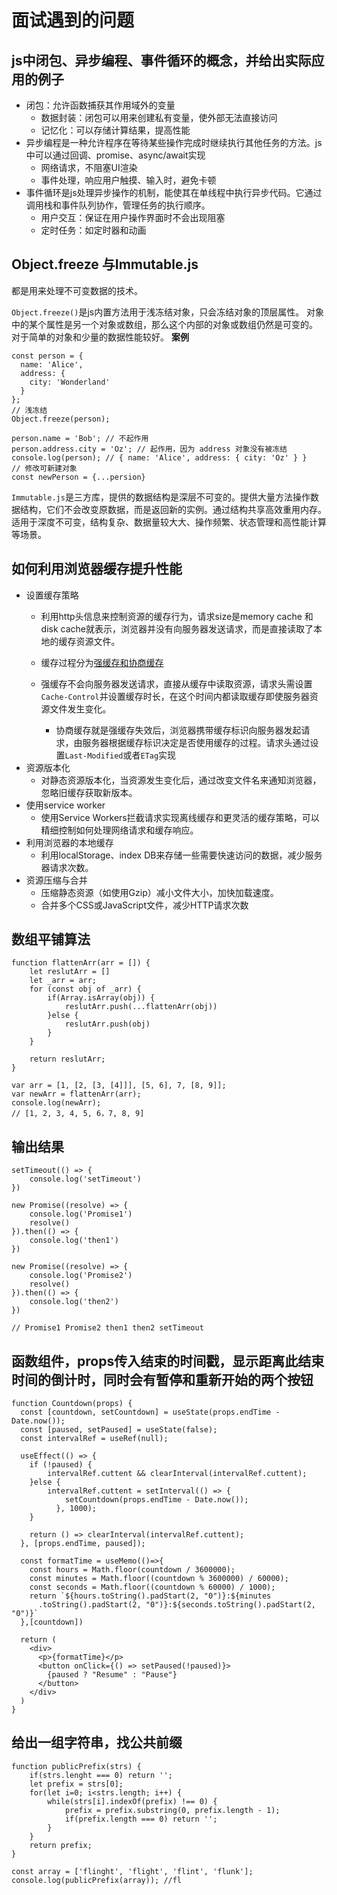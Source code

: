 # 面试遇到的问题

## 

## js中闭包、异步编程、事件循环的概念，并给出实际应用的例子

* 闭包：允许函数捕获其作用域外的变量
	* 数据封装：闭包可以用来创建私有变量，使外部无法直接访问
	* 记忆化：可以存储计算结果，提高性能
* 异步编程是一种允许程序在等待某些操作完成时继续执行其他任务的方法。js中可以通过回调、promise、async/await实现
	* 网络请求，不阻塞UI渲染
	* 事件处理，响应用户触摸、输入时，避免卡顿
* 事件循环是js处理异步操作的机制，能使其在单线程中执行异步代码。它通过调用栈和事件队列协作，管理任务的执行顺序。
	* 用户交互：保证在用户操作界面时不会出现阻塞
	* 定时任务：如定时器和动画

## Object.freeze 与Immutable.js
都是用来处理不可变数据的技术。

`Object.freeze()`是js内置方法用于浅冻结对象，只会冻结对象的顶层属性。
对象中的某个属性是另一个对象或数组，那么这个内部的对象或数组仍然是可变的。
对于简单的对象和少量的数据性能较好。
**案例**
```
const person = {
  name: 'Alice',
  address: {
    city: 'Wonderland'
  }
};
// 浅冻结
Object.freeze(person);

person.name = 'Bob'; // 不起作用
person.address.city = 'Oz'; // 起作用，因为 address 对象没有被冻结
console.log(person); // { name: 'Alice', address: { city: 'Oz' } }
// 修改可新建对象
const newPerson = {...persion}

```

`Immutable.js`是三方库，提供的数据结构是深层不可变的。提供大量方法操作数据结构，它们不会改变原数据，而是返回新的实例。通过结构共享高效重用内存。
适用于深度不可变，结构复杂、数据量较大大、操作频繁、状态管理和高性能计算等场景。

## 如何利用浏览器缓存提升性能

* 设置缓存策略
  * 利用http头信息来控制资源的缓存行为，请求size是memory cache 和 disk cache就表示，浏览器并没有向服务器发送请求，而是直接读取了本地的缓存资源文件。

  * 缓存过程分为[强缓存和协商缓存](./Xi.Blog/2022/计算机及浏览器基础/浏览器的缓存机制.md)
  * 强缓存不会向服务器发送请求，直接从缓存中读取资源，请求头需设置`Cache-Control`并设置缓存时长，在这个时间内都读取缓存即使服务器资源文件发生变化。
	* 协商缓存就是强缓存失效后，浏览器携带缓存标识向服务器发起请求，由服务器根据缓存标识决定是否使用缓存的过程。请求头通过设置`Last-Modified`或者`ETag`实现
* 资源版本化
	* 对静态资源版本化，当资源发生变化后，通过改变文件名来通知浏览器，忽略旧缓存获取新版本。
* 使用service worker
	* 使用Service Workers拦截请求实现离线缓存和更灵活的缓存策略，可以精细控制如何处理网络请求和缓存响应。
* 利用浏览器的本地缓存
	* 利用localStorage、index DB来存储一些需要快速访问的数据，减少服务器请求次数。
* 资源压缩与合并
	* 压缩静态资源（如使用Gzip）减小文件大小，加快加载速度。
	* 合并多个CSS或JavaScript文件，减少HTTP请求次数

## 数组平铺算法
```
function flattenArr(arr = []) {
    let reslutArr = []
    let _arr = arr;
    for (const obj of _arr) {
        if(Array.isArray(obj)) {
            reslutArr.push(...flattenArr(obj)) 
        }else {
            reslutArr.push(obj)
        }
    }

    return reslutArr;
}

var arr = [1, [2, [3, [4]]], [5, 6], 7, [8, 9]];
var newArr = flattenArr(arr);
console.log(newArr);
// [1, 2, 3, 4, 5, 6，7, 8, 9]

```

## 输出结果
```
setTimeout(() => {
    console.log('setTimeout')
})

new Promise((resolve) => {
    console.log('Promise1')
    resolve()
}).then(() => {
    console.log('then1')
})

new Promise((resolve) => {
    console.log('Promise2')
    resolve()
}).then(() => {
    console.log('then2')
})

// Promise1 Promise2 then1 then2 setTimeout

```


## 函数组件，props传入结束的时间戳，显示距离此结束时间的倒计时，同时会有暂停和重新开始的两个按钮

```
function Countdown(props) {
  const [countdown, setCountdown] = useState(props.endTime - Date.now());
  const [paused, setPaused] = useState(false);
  const intervalRef = useRef(null);

  useEffect(() => {
    if (!paused) {
        intervalRef.cuttent && clearInterval(intervalRef.cuttent);
    }else {
        intervalRef.cuttent = setInterval(() => {
            setCountdown(props.endTime - Date.now());
          }, 1000);
    }

    return () => clearInterval(intervalRef.cuttent);
  }, [props.endTime, paused]);

  const formatTime = useMemo(()=>{
    const hours = Math.floor(countdown / 3600000);
    const minutes = Math.floor((countdown % 3600000) / 60000);
    const seconds = Math.floor((countdown % 60000) / 1000);
    return `${hours.toString().padStart(2, "0")}:${minutes
      .toString().padStart(2, "0")}:${seconds.toString().padStart(2, "0")}`
  },[countdown])

  return (
    <div>
      <p>{formatTime}</p>
      <button onClick={() => setPaused(!paused)}>
        {paused ? "Resume" : "Pause"}
      </button>
    </div>
  )
}

```

## 给出一组字符串，找公共前缀
```
function publicPrefix(strs) {
    if(strs.lenght === 0) return '';
    let prefix = strs[0];
    for(let i=0; i<strs.length; i++) {
        while(strs[i].indexOf(prefix) !== 0) {
            prefix = prefix.substring(0, prefix.length - 1);
            if(prefix.length === 0) return '';
        }
    }
    return prefix;
}

const array = ['flinght', 'flight', 'flint', 'flunk'];
console.log(publicPrefix(array)); //fl
```


